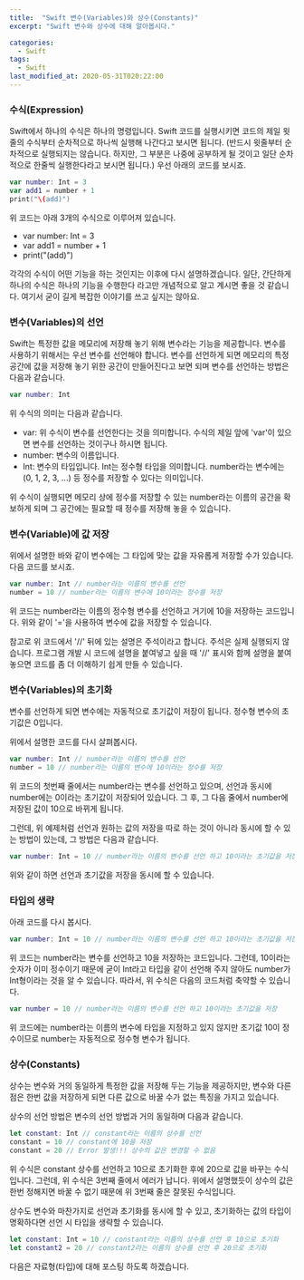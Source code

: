 ```yaml
---
title:  "Swift 변수(Variables)와 상수(Constants)"
excerpt: "Swift 변수와 상수에 대해 알아봅시다."

categories:
  - Swift
tags:
  - Swift
last_modified_at: 2020-05-31T020:22:00
---
```


### 수식(Expression)

Swift에서 하나의 수식은 하나의 명령입니다.  Swift 코드를 실행시키면 코드의 제일 윗줄의 수식부터 순차적으로 하나씩 실행해 나간다고 보시면 됩니다.
(반드시 윗줄부터 순차적으로 실행되지는 않습니다. 하지만, 그 부분은 나중에 공부하게 될 것이고 일단 순차적으로 한줄씩 실행한다라고 보시면 됩니다.)
우선 아래의 코드를 보시죠.

```swift
var number: Int = 3
var add1 = number + 1
print("\(add)")
```

위 코드는 아래 3개의 수식으로 이루어져 있습니다.

* var number: Int = 3
* var add1 = number + 1
* print("\(add)")

각각의 수식이 어떤 기능을 하는 것인지는 이후에 다시 설명하겠습니다. 일단, 간단하게 하나의 수식은 하나의 기능을 수행한다 라고만 개념적으로 알고 계시면 좋을 것 같습니다.
여기서 굳이 길게 복잡한 이야기를 쓰고 싶지는 않아요.

### 변수(Variables)의 선언

Swift는 특정한 값을 메모리에 저장해 놓기 위해 변수라는 기능을 제공합니다. 변수를 사용하기 위해서는 우선 변수를 선언해야 합니다. 변수를 선언하게 되면 메모리의 특정 공간에 값을 저장해 놓기 위한 공간이 만들어진다고 보면 되며
변수를 선언하는 방법은 다음과 같습니다.

```swift
var number: Int
```

위 수식의 의미는 다음과 같습니다.

* var: 위 수식이 변수를 선언한다는 것을 의미합니다. 수식의 제일 앞에 'var'이 있으면 변수를 선언하는 것이구나 하시면 됩니다.
* number: 변수의 이름입니다.
* Int: 변수의 타입입니다. Int는 정수형 타입을 의미합니다. number라는 변수에는 (0, 1, 2, 3, ...) 등 정수를 저장할 수 있다는 의미입니다.

위 수식이 실행되면 메모리 상에 정수를 저장할 수 있는 number라는 이름의 공간을 확보하게 되며 그 공간에는 필요할 때 정수를 저장해 놓을 수 있습니다.

### 변수(Variable)에 값 저장

위에서 설명한 바와 같이 변수에는 그 타입에 맞는 값을 자유롭게 저장할 수가 있습니다. 다음 코드를 보시죠.

```swift
var number: Int // number라는 이름의 변수를 선언
number = 10 // number라는 이름의 변수에 10이라는 정수를 저장
```

위 코드는 number라는 이름의 정수형 변수를 선언하고 거기에 10을 저장하는 코드입니다. 위와 같이 '='을 사용하여 변수에 값을 저장할 수 있습니다.

참고로 위 코드에서 '//' 뒤에 있는 설명은 주석이라고 합니다. 주석은 실제 실행되지 않습니다. 프로그램 개발 시 코드에 설명을 붙여넣고 싶을 때 '//' 표시와 함께 설명을 붙여 놓으면 코드를 좀 더 이해하기 쉽게 만들 수 있습니다.

### 변수(Variables)의 초기화

변수를 선언하게 되면 변수에는 자동적으로 초기값이 저장이 됩니다. 정수형 변수의 초기값은 0입니다.

위에서 설명한 코드를 다시 살펴봅시다.

```swift
var number: Int // number라는 이름의 변수를 선언
number = 10 // number라는 이름의 변수에 10이라는 정수를 저장
```

위 코드의 첫번째 줄에서는 number라는 변수를 선언하고 있으며, 선언과 동시에 number에는 0이라는 초기값이 저장되어 있습니다. 그 후, 그 다음 줄에서 number에 저장된 값이 10으로 바뀌게 됩니다.

그런데, 위 예제처럼 선언과 원하는 값의 저장을 따로 하는 것이 아니라 동시에 할 수 있는 방법이 있는데, 그 방법은 다음과 같습니다.

```swift
var number: Int = 10 // number라는 이름의 변수를 선언 하고 10이라는 초기값을 저장
```

위와 같이 하면 선언과 초기값을 저장을 동시에 할 수 있습니다.

### 타입의 생략

아래 코드를 다시 봅시다.

```swift
var number: Int = 10 // number라는 이름의 변수를 선언 하고 10이라는 초기값을 저장
```

위 코드는 number라는 변수를 선언하고 10을 저장하는 코드입니다. 그런데, 10이라는 숫자가 이미 정수이기 때문에 굳이 Int라고 타입을 같이 선언해 주지 않아도 number가 Int형이라는 것을 알 수 있습니다.
따라서, 위 수식은 다음의 코드처럼 축약할 수 있습니다.

```swift
var number = 10 // number라는 이름의 변수를 선언 하고 10이라는 초기값을 저장
```

위 코드에는 number라는 이름의 변수에 타입을 지정하고 있지 않지만 초기값 10이 정수이므로 number는 자동적으로 정수형 변수가 됩니다.

### 상수(Constants)

상수는 변수와 거의 동일하게 특정한 값을 저장해 두는 기능을 제공하지만, 변수와 다른 점은 한번 값을 저장하게 되면 다른 값으로 바꿀 수가 없는 특징을 가지고 있습니다.

상수의 선언 방법은 변수의 선언 방법과 거의 동일하며 다음과 같습니다.

```swift
let constant: Int // constant라는 이름의 상수를 선언
constant = 10 // constant에 10을 저장
constant = 20 // Error 발생!!! 상수의 값은 변경할 수 없음
```

위 수식은 constant 상수를 선언하고 10으로 초기화한 후에 20으로 값을 바꾸는 수식입니다. 그런데, 위 수식은 3번째 줄에서 에러가 납니다. 위에서 설명했듯이 상수의 값은 한번 정해지면 바꿀 수 없기 때문에 위 3번째 줄은 잘못된 수식입니다.

상수도 변수와 마찬가지로 선언과 초기화를 동시에 할 수 있고, 초기화하는 값의 타입이 명확하다면 선언 시 타입을 생략할 수 있습니다.

```swift
let constant: Int = 10 // constant라는 이름의 상수를 선언 후 10으로 초기화
let constant2 = 20 // constant2라는 이름의 상수를 선언 후 20으로 초기화
```

다음은 자료형(타입)에 대해 포스팅 하도록 하겠습니다.
